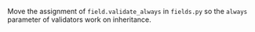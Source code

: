 Move the assignment of `field.validate_always` in `fields.py` so the `always` parameter of validators work on inheritance.
